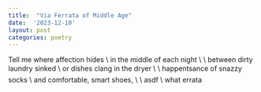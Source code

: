 ```yaml
---
title:  "Via Ferrata of Middle Age"
date:  '2023-12-10'
layout: post
categories: poetry
---
```


Tell me where affection hides \\
in the middle of each night \\
\\
between dirty laundry sinked \\
or dishes clang in the dryer&#151; \\
\\
happentsance of snazzy socks \\
and comfortable, smart shoes, \\
\\
asdf \\
what errata 

